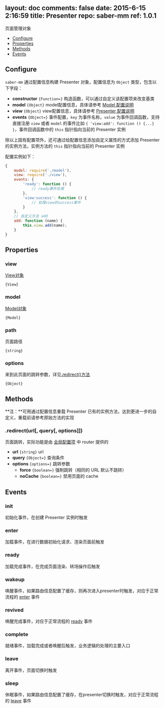 layout: doc
comments: false
date: 2015-6-15 2:16:59
title: Presenter
repo: saber-mm
ref: 1.0.1
---

页面管理对象

* [Configure](#configure)
* [Properties](#properties)
* [Methods](#methods)
* [Events](#events)

## Configure

`saber-mm` 通过配置信息构建 Presenter 对象，配置信息为 `Object` 类型，包含以下字段：

* **constructor** `{Function=}` 构造函数，可以通过自定义该配置项来改变基类
* **model** `{Object}` model配置信息，具体请参考 [Model 配置说明](model.md#configure)
* **view** `{Object}` view配置信息，具体请参考 [Presenter 配置说明](view.md#configure)
* **events** `{Object=}` 事件配置，`key` 为事件名称，`value` 为事件回调函数，支持直接注册 `view` 或者 `model` 的事件比如 `{ 'view:add': function () {...} }`，事件回调函数中的 `this` 指针指向当前的 Presenter 实例

除以上固有配置项外，还可通过给配置信息添加自定义属性的方式添加 Presenter 的实例方法，实例方法的 `this` 指针指向当前的 Presenter 实例

配置实例如下：

```js
{
    model: require('./model'),
    view: require('./view'),
    events: {
        'ready': function () {
            // ready事件处理
        },
        'view:success': function () {
            // 处理view的success事件
        }
    },
    // 自定义方法 add
    add: function (name) {
        this.view.add(name);
    }
}
```

## Properties

### view

[View对象](view.html)

`{View}`

### model

[Model对象](model.html)

`{Model}`

### path

页面路径

`{string}`

### options

来到此页面的跳转参数，详见[.redirect()方法](#redirecturl-query-options)

`{Object}`

## Methods

**注：**可用通过配置信息重载 Presenter 已有的实例方法，达到更进一步的自定义，重载前请参考原始方法的实现

### .redirect(url[, query[, options]])

页面跳转，实际功能是由 [全局配置项](../README.md#configoptions) 中 router 提供的

* **url** `{string}` url
* **query** `{Object=}` 查询条件
* **options** `{options=}` 跳转参数
    * **force** `{boolean=}` 强制跳转（相同的 URL 默认不跳转）
    * **noCache** `{boolean=}` 禁用页面的 cache

## Events

### init

初始化事件，在创建 Presenter 实例时触发

### enter

加载事件，在进行数据初始化请求、渲染页面前触发

### ready

加载完成事件，在完成页面渲染、转场操作后触发

### wakeup

唤醒事件，如果路由信息配置了缓存，则再次进入presenter时触发，对应于正常流程的 [enter](#enter) 事件

### revived

唤醒完成事件，对应于正常流程的 [ready](#ready) 事件

### complete

就绪事件，加载完成或者唤醒后触发，业务逻辑的处理的主要入口

### leave

离开事件，页面切换时触发

### sleep

休眠事件，如果路由信息配置了缓存，在presenter切换时触发，对应于正常流程的 [leave](#leave) 事件